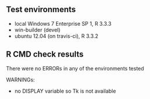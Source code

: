 ## Test environments

* local Windows 7 Enterprise SP 1, R 3.3.3
* win-builder (devel)
* ubuntu 12.04 (on travis-ci), R 3.3.2



## R CMD check results

There were no ERRORs in any of the environments tested  

WARNINGs:

* no DISPLAY variable so Tk is not available
